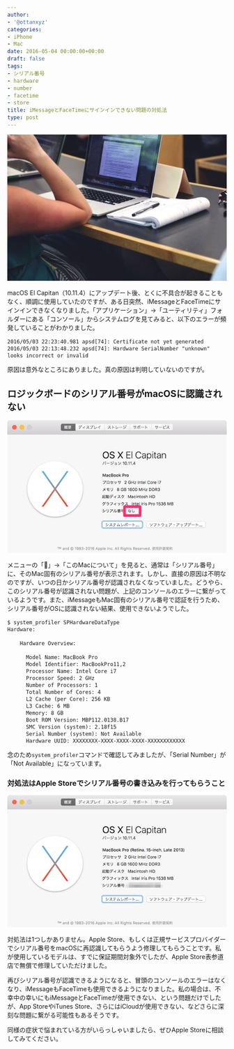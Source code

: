 ```yaml
---
author:
- '@ottanxyz'
categories:
- iPhone
- Mac
date: 2016-05-04 00:00:00+00:00
draft: false
tags:
- シリアル番号
- hardware
- number
- facetime
- store
title: iMessageとFaceTimeにサインインできない問題の対処法
type: post
---
```


![](160504-5729ee8b0122f.jpg)

macOS El Capitan（10.11.4）にアップデート後、とくに不具合が起きることもなく、順調に使用していたのですが、ある日突然、iMessageとFaceTimeにサインインできなくなりました。「アプリケーション」→「ユーティリティ」フォルダーにある「コンソール」からシステムログを見てみると、以下のエラーが頻発していることがわかりました。

    2016/05/03 22:23:40.981 apsd[74]: Certificate not yet generated
    2016/05/03 22:13:48.232 apsd[74]: Hardware SerialNumber "unknown" looks incorrect or invalid

原因は意外なところにありました。真の原因は判明していないのですが。

## ロジックボードのシリアル番号がmacOSに認識されない

![](160504-5729ee8b92e3e.png)

メニューの「」→「このMacについて」を見ると、通常は「シリアル番号」に、そのMac固有のシリアル番号が表示されます。しかし、直接の原因は不明なのですが、いつの日かシリアル番号が認識されなくなっていました。どうやら、このシリアル番号が認識されない問題が、上記のコンソールのエラーに繋がっているようです。また、iMessageもMac固有のシリアル番号で認証を行うため、シリアル番号がOSに認識されない結果、使用できないようでした。

    $ system_profiler SPHardwareDataType
    Hardware:

        Hardware Overview:

          Model Name: MacBook Pro
          Model Identifier: MacBookPro11,2
          Processor Name: Intel Core i7
          Processor Speed: 2 GHz
          Number of Processors: 1
          Total Number of Cores: 4
          L2 Cache (per Core): 256 KB
          L3 Cache: 6 MB
          Memory: 8 GB
          Boot ROM Version: MBP112.0138.B17
          SMC Version (system): 2.18f15
          Serial Number (system): Not Available
          Hardware UUID: XXXXXXXX-XXXX-XXXX-XXXX-XXXXXXXXXXXX

念のため`system_profiler`コマンドで確認してみましたが、「Serial Number」が「Not Available」になっています。

### 対処法はApple Storeでシリアル番号の書き込みを行ってもらうこと

![](160504-5729ee8d17d94.png)

対処法は1つしかありません。Apple Store、もしくは正規サービスプロバイダーでシリアル番号をmacOSに再認識してもらうよう修理してもらうことです。私が使用しているモデルは、すでに保証期間対象外でしたが、Apple Store表参道店で無償で修理していただけました。

再びシリアル番号が認識できるようになると、冒頭のコンソールのエラーはなくなり、iMessageもFaceTimeも使用できるようになりました。私の場合は、不幸中の幸いにもiMessageとFaceTimeが使用できない、という問題だけでしたが、App StoreやiTunes Store、さらにはiCloudが使用できない、などさらに深刻な問題に繋がる可能性もあるそうです。

同様の症状で悩まれている方がいらっしゃいましたら、ぜひApple Storeに相談してみてください。
